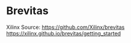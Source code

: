 # Brevitas


Xilinx Source: 
https://github.com/Xilinx/brevitas  
https://xilinx.github.io/brevitas/getting_started
